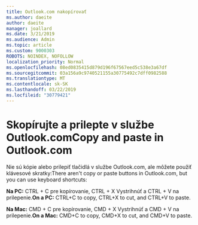 ```yaml
---
title: Outlook.com nakopírovať
ms.author: daeite
author: daeite
manager: joallard
ms.date: 3/21/2019
ms.audience: Admin
ms.topic: article
ms.custom: 9000303
ROBOTS: NOINDEX, NOFOLLOW
localization_priority: Normal
ms.openlocfilehash: 08ed0835415d879d196f67567eed5c538e3a67df
ms.sourcegitcommit: 03a156a9c9740521155a30775492c7dff0982588
ms.translationtype: MT
ms.contentlocale: sk-SK
ms.lasthandoff: 03/22/2019
ms.locfileid: "30779421"
---
```

# <a name="copy-and-paste-in-outlookcom"></a><span data-ttu-id="0a429-102">Skopírujte a prilepte v službe Outlook.com</span><span class="sxs-lookup"><span data-stu-id="0a429-102">Copy and paste in Outlook.com</span></span>

<span data-ttu-id="0a429-103">Nie sú kópie alebo prilepiť tlačidlá v službe Outlook.com, ale môžete použiť klávesové skratky:</span><span class="sxs-lookup"><span data-stu-id="0a429-103">There aren't copy or paste buttons in Outlook.com, but you can use keyboard shortcuts:</span></span>

<span data-ttu-id="0a429-104">**Na PC:** CTRL + C pre kopírovanie, CTRL + X Vystrihnúť a CTRL + V na prilepenie.</span><span class="sxs-lookup"><span data-stu-id="0a429-104">**On a PC:** CTRL+C to copy, CTRL+X to cut, and CTRL+V to paste.</span></span>

<span data-ttu-id="0a429-105">**Na Mac:** CMD + C pre kopírovanie, CMD + X Vystrihnúť a CMD + V na prilepenie.</span><span class="sxs-lookup"><span data-stu-id="0a429-105">**On a Mac:** CMD+C to copy, CMD+X to cut, and CMD+V to paste.</span></span>